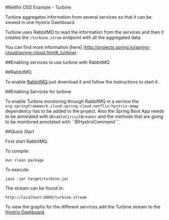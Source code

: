 #Netflix OSS Example - Turbine

Turbine aggregates information from several services so that it can be viewed in one Hystrix Dashboard.
 
Turbine uses RabbitMQ to read the information from the services and then it creates the ```/turbine.stram``` endpoint with all the aggregated data.

You can find more information [here] (http://projects.spring.io/spring-cloud/spring-cloud.html#_turbine).

##Enabling services to use turbine with RabbitMQ

##RabbitMQ

To enable [RabbitMQ](https://www.rabbitmq.com/) just download it and follow the instructions to start it.

##Enabling Services for turbine

To enable Turbine monitoring through RabbitMQ in a service the ```org.springframework.cloud:spring-cloud-netflix-hystrix-amqp``` dependency has to be added to the project.
Also the Spring Boot App needs to be annotated with ```@EnableCircuitBreaker``` and the methods that are going to be monitored annotated with ``@HystrixCommand```.

##Quick Start

First start RabbitMQ.

To compile:

```ShellSession
mvn clean package
```

To execute:

```ShellSession
java -jar target/turbine.jar
```

The stream can be found in:

```ShellSession
http://localhost:8989/turbine.stream
```

To view the graphs for the different services add the Turbine stream to the [Hystrix Dashboard](https://github.com/Oreste-Luci/netflix-oss-example/tree/master/hystrix-dashboard).
